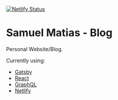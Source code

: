 [![Netlify Status](https://api.netlify.com/api/v1/badges/fed4650e-2f21-461e-aeb2-275710de3315/deploy-status)](https://app.netlify.com/sites/samuelematias/deploys)

# Samuel Matias - Blog

Personal Website/Blog.

Currently using:

- [Gatsby](https://www.gatsbyjs.org)
- [React](https://reactjs.org)
- [GraphQL](https://graphql.org)
- [Netlify](https://www.netlify.com)
